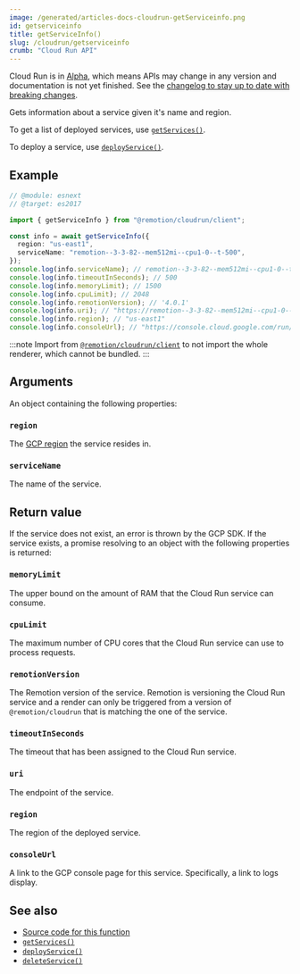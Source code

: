 ```yaml
---
image: /generated/articles-docs-cloudrun-getServiceinfo.png
id: getserviceinfo
title: getServiceInfo()
slug: /cloudrun/getserviceinfo
crumb: "Cloud Run API"
---
```


<ExperimentalBadge>
<p>Cloud Run is in <a href="/docs/cloudrun-alpha">Alpha</a>, which means APIs may change in any version and documentation is not yet finished. See the <a href="https://remotion.dev/changelog">changelog to stay up to date with breaking changes</a>.</p>
</ExperimentalBadge>

Gets information about a service given it's name and region.

To get a list of deployed services, use [`getServices()`](/docs/cloudrun/getservices).

To deploy a service, use [`deployService()`](/docs/cloudrun/deployservice).

## Example

```ts twoslash
// @module: esnext
// @target: es2017

import { getServiceInfo } from "@remotion/cloudrun/client";

const info = await getServiceInfo({
  region: "us-east1",
  serviceName: "remotion--3-3-82--mem512mi--cpu1-0--t-500",
});
console.log(info.serviceName); // remotion--3-3-82--mem512mi--cpu1-0--t-500
console.log(info.timeoutInSeconds); // 500
console.log(info.memoryLimit); // 1500
console.log(info.cpuLimit); // 2048
console.log(info.remotionVersion); // '4.0.1'
console.log(info.uri); // "https://remotion--3-3-82--mem512mi--cpu1-0--t-500-1a2b3c4d5e-ue.a.run.app"
console.log(info.region); // "us-east1"
console.log(info.consoleUrl); // "https://console.cloud.google.com/run/detail/us-east1/remotion--3-3-82--mem512mi--cpu1-0--t-500/logs"
```

:::note
Import from [`@remotion/cloudrun/client`](/docs/cloudrun/light-client) to not import the whole renderer, which cannot be bundled.
:::

## Arguments

An object containing the following properties:

### `region`

The [GCP region](/docs/cloudrun/region-selection) the service resides in.

### `serviceName`

The name of the service.

## Return value

If the service does not exist, an error is thrown by the GCP SDK.
If the service exists, a promise resolving to an object with the following properties is returned:

### `memoryLimit`

The upper bound on the amount of RAM that the Cloud Run service can consume.

### `cpuLimit`

The maximum number of CPU cores that the Cloud Run service can use to process requests.

### `remotionVersion`

The Remotion version of the service. Remotion is versioning the Cloud Run service and a render can only be triggered from a version of `@remotion/cloudrun` that is matching the one of the service.

### `timeoutInSeconds`

The timeout that has been assigned to the Cloud Run service.

### `uri`

The endpoint of the service.

### `region`

The region of the deployed service.

### `consoleUrl`

A link to the GCP console page for this service. Specifically, a link to logs display.

## See also

- [Source code for this function](https://github.com/remotion-dev/remotion/blob/main/packages/cloudrun/src/api/get-service-info.ts)
- [`getServices()`](/docs/cloudrun/getservices)
- [`deployService()`](/docs/cloudrun/deployservice)
- [`deleteService()`](/docs/cloudrun/deleteservice)
